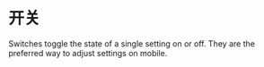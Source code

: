 # 开关

Switches toggle the state of a single setting on or off. They are the preferred way to adjust settings on mobile.
